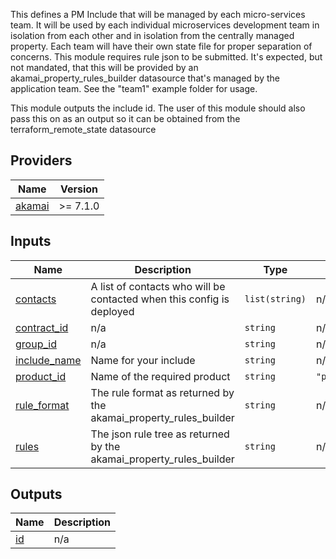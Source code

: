 This defines a PM Include that will be managed by each micro-services team. It
will be used by each individual microservices development team in isolation from
each other and in isolation from the centrally managed property. Each team will
have their own state file for proper separation of concerns. This module requires
rule json to be submitted. It's expected, but not mandated, that this will be
provided by an akamai\_property\_rules\_builder datasource that's managed by the
application team. See the "team1" example folder for usage.

This module outputs the include id. The user of this module should also pass this
on as an output so it can be obtained from the terraform\_remote\_state datasource

## Providers

| Name | Version |
|------|---------|
| <a name="provider_akamai"></a> [akamai](#provider\_akamai) | >= 7.1.0 |

## Inputs

| Name | Description | Type | Default | Required |
|------|-------------|------|---------|:--------:|
| <a name="input_contacts"></a> [contacts](#input\_contacts) | A list of contacts who will be contacted when this config is deployed | `list(string)` | n/a | yes |
| <a name="input_contract_id"></a> [contract\_id](#input\_contract\_id) | n/a | `string` | n/a | yes |
| <a name="input_group_id"></a> [group\_id](#input\_group\_id) | n/a | `string` | n/a | yes |
| <a name="input_include_name"></a> [include\_name](#input\_include\_name) | Name for your include | `string` | n/a | yes |
| <a name="input_product_id"></a> [product\_id](#input\_product\_id) | Name of the required product | `string` | `"prd_Fresca"` | no |
| <a name="input_rule_format"></a> [rule\_format](#input\_rule\_format) | The rule format as returned by the akamai\_property\_rules\_builder | `string` | n/a | yes |
| <a name="input_rules"></a> [rules](#input\_rules) | The json rule tree as returned by the akamai\_property\_rules\_builder | `string` | n/a | yes |

## Outputs

| Name | Description |
|------|-------------|
| <a name="output_id"></a> [id](#output\_id) | n/a |
